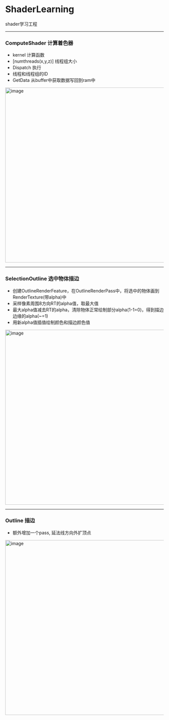 # ShaderLearning
 shader学习工程  
 
---
### ComputeShader 计算着色器
- kernel  计算函数
- [numthreads(x,y,z)] 线程组大小
- Dispatch  执行
- 线程和线程组的ID
- GetData 从buffer中获取数据写回到ram中
<img width="554" alt="image" src="https://github.com/user-attachments/assets/67db72c0-cece-4de8-8e4f-13174dcd8945">

---
### SelectionOutline 选中物体描边
- 创建OutlineRenderFeature，在OutlineRenderPass中，将选中的物体画到RenderTexture(带alpha)中
- 采样像素周围8方向RT的alpha值，取最大值
- 最大alpha值减去RT的alpha，清除物体正常绘制部分alpha(1-1=0)，得到描边边缘的alpha(~=1)
- 用新alpha值插值绘制颜色和描边颜色值
<img width="554" alt="image" src="https://github.com/user-attachments/assets/4a011068-2a70-4ff5-bc3e-47dcfe16fd54">

---
### Outline  描边
- 额外增加一个pass, 延法线方向外扩顶点
<img width="554" alt="image" src="https://github.com/user-attachments/assets/70e66143-265e-4f5f-9ad4-907f9b9a7e49">
